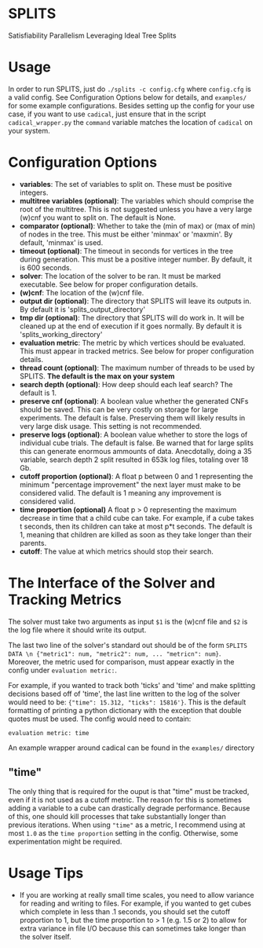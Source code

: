 # SPLITS
Satisfiability Parallelism Leveraging Ideal Tree Splits

# Usage
In order to run SPLITS, just do `./splits -c config.cfg` where `config.cfg` is a valid config.
See Configuration Options below for details, and `examples/` for some example configurations. 
Besides setting up the config for your use case, if you want to use `cadical`, just ensure that in the script `cadical_wrapper.py` the `command` variable matches the location of `cadical` on your system. 

# Configuration Options
- **variables**: The set of variables to split on. These must be positive integers.
- **multitree variables (optional)**: The variables which should comprise the root of the multitree. 
This is not suggested unless you have a very large (w)cnf you want to split on. The default is None.
- **comparator (optional)**: Whether to take the (min of max) or (max of min) of nodes in the tree. This must be either 'minmax' or 'maxmin'. By default, 'minmax' is used.
- **timeout (optional)**: The timeout in seconds for vertices in the tree during generation. This must be a positive integer number. By default, it is 600 seconds.
- **solver**: The location of the solver to be ran. It must be marked executable. See below for proper configuration details.
- **(w)cnf**: The location of the (w)cnf file.
- **output dir (optional)**: The directory that SPLITS will leave its outputs in. By default it is 'splits_output_directory'
- **tmp dir (optional)**: The directory that SPLITS will do work in. It will be cleaned up at the end of execution if it goes normally. By default it is 'splits_working_directory'
- **evaluation metric**: The metric by which vertices should be evaluated. This must appear in tracked metrics. See below for proper configuration details.
- **thread count (optional)**: The maximum number of threads to be used by SPLITS. **The default is the max on your system**
- **search depth (optional)**: How deep should each leaf search? The default is 1.
- **preserve cnf (optional)**: A boolean value whether the generated CNFs should be saved. This can be very costly on storage for large experiments. The default is false. Preserving them will likely results in very large disk usage. This setting is not recommended.
- **preserve logs (optional)**: A boolean value whether to store the logs of individual cube trials. The default is false. Be warned that for large splits this can generate enormous ammounts of data. Anecdotally, doing a 35 variable, search depth 2 split resulted in 653k log files, totaling over 18 Gb.
- **cutoff proportion (optional)**: A float p between 0 and 1 representing the minimum "percentage improvement" the next layer must make to be considered valid. The default is 1 meaning any improvement is considered valid.
- **time proportion (optional)** A float p > 0 representing the maximum decrease in time that a child cube can take. For example, if a cube takes t seconds, then its children can take at most p*t seconds. The default is 1, meaning that children are killed as soon as they take longer than their parents.
- **cutoff**: The value at which metrics should stop their search.

# The Interface of the Solver and Tracking Metrics
The solver must take two arguments as input `$1` is the (w)cnf file and `$2` is the log file where it should write its output.

The last two line of the solver's standard out should be of the form `SPLITS DATA \n {"metric1": num, "metric2": num, ... "metricn": num}`. 
Moreover, the metric used for comparison, must appear exactly in the config under `evaluation metric:`.

For example, if you wanted to track both 'ticks' and 'time' and make splitting decisions based off of 'time', the last line written to the log of the solver would need to be: `{"time": 15.312, "ticks": 15816'}`. 
This is the default formatting of printing a python dictionary with the exception that double quotes must be used. 
The config would need to contain:
```
evaluation metric: time
```
An example wrapper around cadical can be found in the `examples/` directory

## "time"
The only thing that is required for the ouput is that "time" must be tracked, even if it is not used as a cutoff metric. 
The reason for this is sometimes adding a variable to a cube can drastically degrade performance. 
Because of this, one should kill processes that take substantially longer
than previous iterations. When using `"time"` as a metric, I recommend using at most `1.0` as the `time proportion` setting in the config. Otherwise, some experimentation might be required.

# Usage Tips
- If you are working at really small time scales, you need to allow variance for reading and writing to files. 
For example, if you wanted to get cubes which complete in less than .1 seconds, you should set the cutoff proportion to 1, but the time proportion to > 1 (e.g. 1.5 or 2) to allow for extra variance in file I/O because this can sometimes take longer than the solver itself.